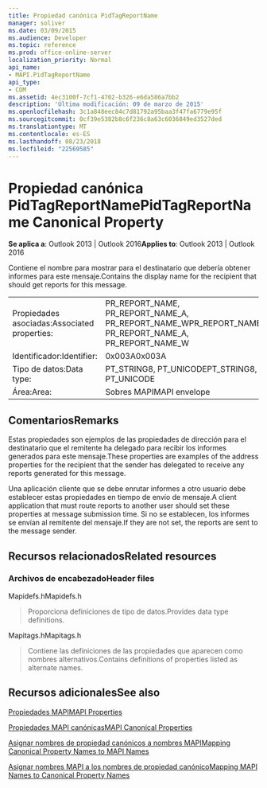 ```yaml
---
title: Propiedad canónica PidTagReportName
manager: soliver
ms.date: 03/09/2015
ms.audience: Developer
ms.topic: reference
ms.prod: office-online-server
localization_priority: Normal
api_name:
- MAPI.PidTagReportName
api_type:
- COM
ms.assetid: 4ec3100f-7cf1-4702-b326-e6da586a7bb2
description: 'Última modificación: 09 de marzo de 2015'
ms.openlocfilehash: 3c1a848eec84c7d81792a95baa3f47fa6779e95f
ms.sourcegitcommit: 0cf39e5382b8c6f236c8a63c6036849ed3527ded
ms.translationtype: MT
ms.contentlocale: es-ES
ms.lasthandoff: 08/23/2018
ms.locfileid: "22569585"
---
```

# <a name="pidtagreportname-canonical-property"></a><span data-ttu-id="e66a2-103">Propiedad canónica PidTagReportName</span><span class="sxs-lookup"><span data-stu-id="e66a2-103">PidTagReportName Canonical Property</span></span>

  
  
<span data-ttu-id="e66a2-104">**Se aplica a**: Outlook 2013 | Outlook 2016</span><span class="sxs-lookup"><span data-stu-id="e66a2-104">**Applies to**: Outlook 2013 | Outlook 2016</span></span> 
  
<span data-ttu-id="e66a2-105">Contiene el nombre para mostrar para el destinatario que debería obtener informes para este mensaje.</span><span class="sxs-lookup"><span data-stu-id="e66a2-105">Contains the display name for the recipient that should get reports for this message.</span></span>
  
|||
|:-----|:-----|
|<span data-ttu-id="e66a2-106">Propiedades asociadas:</span><span class="sxs-lookup"><span data-stu-id="e66a2-106">Associated properties:</span></span>  <br/> |<span data-ttu-id="e66a2-107">PR_REPORT_NAME, PR_REPORT_NAME_A, PR_REPORT_NAME_W</span><span class="sxs-lookup"><span data-stu-id="e66a2-107">PR_REPORT_NAME, PR_REPORT_NAME_A, PR_REPORT_NAME_W</span></span>  <br/> |
|<span data-ttu-id="e66a2-108">Identificador:</span><span class="sxs-lookup"><span data-stu-id="e66a2-108">Identifier:</span></span>  <br/> |<span data-ttu-id="e66a2-109">0x003A</span><span class="sxs-lookup"><span data-stu-id="e66a2-109">0x003A</span></span>  <br/> |
|<span data-ttu-id="e66a2-110">Tipo de datos:</span><span class="sxs-lookup"><span data-stu-id="e66a2-110">Data type:</span></span>  <br/> |<span data-ttu-id="e66a2-111">PT_STRING8, PT_UNICODE</span><span class="sxs-lookup"><span data-stu-id="e66a2-111">PT_STRING8, PT_UNICODE</span></span>  <br/> |
|<span data-ttu-id="e66a2-112">Área:</span><span class="sxs-lookup"><span data-stu-id="e66a2-112">Area:</span></span>  <br/> |<span data-ttu-id="e66a2-113">Sobres MAPI</span><span class="sxs-lookup"><span data-stu-id="e66a2-113">MAPI envelope</span></span>  <br/> |
   
## <a name="remarks"></a><span data-ttu-id="e66a2-114">Comentarios</span><span class="sxs-lookup"><span data-stu-id="e66a2-114">Remarks</span></span>

<span data-ttu-id="e66a2-115">Estas propiedades son ejemplos de las propiedades de dirección para el destinatario que el remitente ha delegado para recibir los informes generados para este mensaje.</span><span class="sxs-lookup"><span data-stu-id="e66a2-115">These properties are examples of the address properties for the recipient that the sender has delegated to receive any reports generated for this message.</span></span>
  
<span data-ttu-id="e66a2-116">Una aplicación cliente que se debe enrutar informes a otro usuario debe establecer estas propiedades en tiempo de envío de mensaje.</span><span class="sxs-lookup"><span data-stu-id="e66a2-116">A client application that must route reports to another user should set these properties at message submission time.</span></span> <span data-ttu-id="e66a2-117">Si no se establecen, los informes se envían al remitente del mensaje.</span><span class="sxs-lookup"><span data-stu-id="e66a2-117">If they are not set, the reports are sent to the message sender.</span></span>
  
## <a name="related-resources"></a><span data-ttu-id="e66a2-118">Recursos relacionados</span><span class="sxs-lookup"><span data-stu-id="e66a2-118">Related resources</span></span>

### <a name="header-files"></a><span data-ttu-id="e66a2-119">Archivos de encabezado</span><span class="sxs-lookup"><span data-stu-id="e66a2-119">Header files</span></span>

<span data-ttu-id="e66a2-120">Mapidefs.h</span><span class="sxs-lookup"><span data-stu-id="e66a2-120">Mapidefs.h</span></span>
  
> <span data-ttu-id="e66a2-121">Proporciona definiciones de tipo de datos.</span><span class="sxs-lookup"><span data-stu-id="e66a2-121">Provides data type definitions.</span></span>
    
<span data-ttu-id="e66a2-122">Mapitags.h</span><span class="sxs-lookup"><span data-stu-id="e66a2-122">Mapitags.h</span></span>
  
> <span data-ttu-id="e66a2-123">Contiene las definiciones de las propiedades que aparecen como nombres alternativos.</span><span class="sxs-lookup"><span data-stu-id="e66a2-123">Contains definitions of properties listed as alternate names.</span></span>
    
## <a name="see-also"></a><span data-ttu-id="e66a2-124">Recursos adicionales</span><span class="sxs-lookup"><span data-stu-id="e66a2-124">See also</span></span>



[<span data-ttu-id="e66a2-125">Propiedades MAPI</span><span class="sxs-lookup"><span data-stu-id="e66a2-125">MAPI Properties</span></span>](mapi-properties.md)
  
[<span data-ttu-id="e66a2-126">Propiedades MAPI canónicas</span><span class="sxs-lookup"><span data-stu-id="e66a2-126">MAPI Canonical Properties</span></span>](mapi-canonical-properties.md)
  
[<span data-ttu-id="e66a2-127">Asignar nombres de propiedad canónicos a nombres MAPI</span><span class="sxs-lookup"><span data-stu-id="e66a2-127">Mapping Canonical Property Names to MAPI Names</span></span>](mapping-canonical-property-names-to-mapi-names.md)
  
[<span data-ttu-id="e66a2-128">Asignar nombres MAPI a los nombres de propiedad canónico</span><span class="sxs-lookup"><span data-stu-id="e66a2-128">Mapping MAPI Names to Canonical Property Names</span></span>](mapping-mapi-names-to-canonical-property-names.md)

